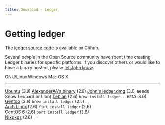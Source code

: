 ```yaml
---
title: Download - Ledger
---
```


# Getting ledger

The [ledger source code](http://git.ledger-cli.org/) is available on Github.

Several people in the Open Source community have spent time creating
Ledger binaries for specific platforms. If you discover others or would
like to have a binary hosted, please
[let John know](mailto:jwiegley@gmail.com).

  GNU/Linux                                                                                      Windows                                                                           Mac OS X                                                                                                                                              
  ---------------------------------------------------------------------------------------------- --------------------------------------------------------------------------------- ----------------------------------------------------------------------------------------------------------------------------------------------------- 
  [Ubuntu](https://launchpad.net/~mbudde/+archive/ledger) (3.0)                                  [AlexanderAA's binary](http://www.assembla.com/spaces/Goldcoast/documents) (2.6)  [John's ledger.dmg](ftp://ftp.newartisans.com/pub/ledger/ledger-devel-3.0.0-20120510.dmg) (3.0, needs Snow Leopard or Lion)
  [Debian](http://qa.debian.org/developer.php?packages=ledger) (2.6)                                                                                                               `brew install ledger --HEAD` (3.0)                                                                                                  
  [Gentoo](http://packages.gentoo.org/package/app-office/ledger) (2.6)                                                                                                             `brew install ledger` (2.6)                                                                                                                       
  [Arch Linux](http://aur.archlinux.org/packages.php?ID=3086) (2.6)                                                                                                                `fink install ledger` (2.6)                                                                                                                       
  [CentOS 6](http://pkgs.org/centos-6-rhel-6/epel-i386/ledger-2.6.3-2.el6.i686.rpm.html) (2.6)                                                                                     `port install ledger` (2.6)                                                                                                                       
  [Nixpkgs](http://hydra.nixos.org/job/nixpkgs/trunk/ledger/) (2.6)                                                                                                                                                                                                                                                                      

